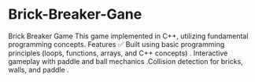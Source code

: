# Brick-Breaker-Gane
 Brick Breaker Game This game implemented in C++, utilizing fundamental programming concepts. Features ✅ Built using basic programming principles (loops, functions, arrays, and C++ concepts) . Interactive gameplay with paddle and ball mechanics .Collision detection for bricks, walls, and paddle .

